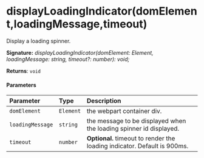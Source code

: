 # displayLoadingIndicator(domElement,loadingMessage,timeout)




Display a loading spinner.

**Signature:** _displayLoadingIndicator(domElement: Element, loadingMessage: string, timeout?: number): void;_

**Returns**: `void`





#### Parameters


| Parameter	   | Type    | Description |
|:-------------|:---------------|:------------|
| `domElement`    | `Element` | the webpart container div. |
| `loadingMessage`    | `string` | the message to be displayed when the loading spinner id displayed. |
| `timeout`    | `number` | __Optional.__ timeout to render the loading indicator. Default is 900ms. |


